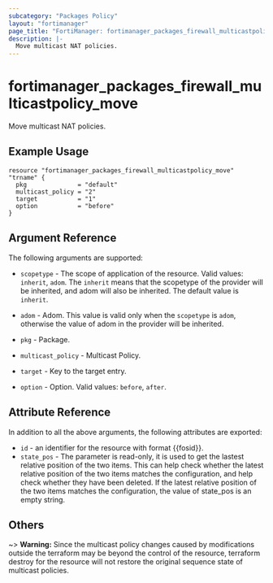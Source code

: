 ```yaml
---
subcategory: "Packages Policy"
layout: "fortimanager"
page_title: "FortiManager: fortimanager_packages_firewall_multicastpolicy_move"
description: |-
  Move multicast NAT policies.
---
```


# fortimanager_packages_firewall_multicastpolicy_move
Move multicast NAT policies.

## Example Usage

```hcl
resource "fortimanager_packages_firewall_multicastpolicy_move" "trname" {
  pkg              = "default"
  multicast_policy = "2"
  target           = "1"
  option           = "before"
}
```

## Argument Reference


The following arguments are supported:

* `scopetype` - The scope of application of the resource. Valid values: `inherit`, `adom`. The `inherit` means that the scopetype of the provider will be inherited, and adom will also be inherited. The default value is `inherit`.
* `adom` - Adom. This value is valid only when the `scopetype` is `adom`, otherwise the value of adom in the provider will be inherited.
* `pkg` - Package.
* `multicast_policy` - Multicast Policy.

* `target` - Key to the target entry.
* `option` - Option. Valid values: `before`, `after`.


## Attribute Reference

In addition to all the above arguments, the following attributes are exported:
* `id` - an identifier for the resource with format {{fosid}}.
* `state_pos` - The parameter is read-only, it is used to get the lastest relative position of the two items. This can help check whether the latest relative position of the two items matches the configuration, and help check whether they have been deleted. If the latest relative position of the two items matches the configuration, the value of state_pos is an empty string.

## Others

~> **Warning:** Since the multicast policy changes caused by modifications outside the terraform may be beyond the control of the resource, terraform destroy for the resource will not restore the original sequence state of multicast policies.
